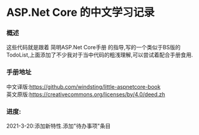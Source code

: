 # ASP.Net Core 的中文学习记录
### 概述
这些代码就是跟着 简明ASP.Net Core手册 的指导,写的一个类似于BS版的TodoList,上面添加了不少我对于当中代码的粗浅理解,可以尝试着配合手册食用.<br>
### 手册地址
中文译版:https://github.com/windsting/little-aspnetcore-book<br>
英文原版:https://creativecommons.org/licenses/by/4.0/deed.zh<br>
### 进度:
2021-3-20:添加新特性.添加"待办事项"条目

